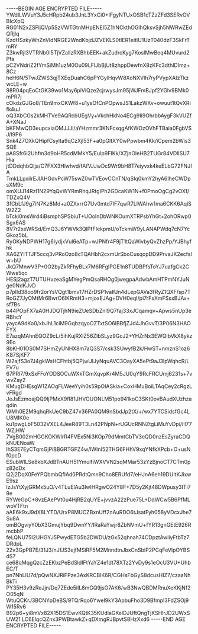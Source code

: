 -----BEGIN AGE ENCRYPTED FILE-----
YWdlLWVuY3J5cHRpb24ub3JnL3YxCi0+IFgyNTUxOSB1cTZzZFd3SERvOVBIcXpQ
RG01N2xZSFljQVp5SzVWTGtnMHpENEl5Z1hNCkthOGlhQksvSjh5NWRwZEdQRjlq
KzdHSzkyWnZnVldNRGE2WndKbjdJZVEKLS0tIER1eitIU1UzT040dzF3SkFrTmRY
Z3kwRjl3VTRNb0l5TjVZallzRXBhbEEK+akZudrcKyg7KosIMwBeq4MUvurd2Pfa
pC2VNdriZ2fYmSiMh1uzM0Ou09LFlJbBjUt8zhppDewfnX8zKFc3dthlDImz+8Cz
heH6N/5TwJZWS3qjTXEqDuahC6pPYGylHqvW8XoNXVIh7ryPVypXAIzTkzwcLE+w
98R04pqEoCtGK39wo1May6piViQze2cjrwysJm95jWJFmBJpf2YGlv9BMk0mPR7j
cOkdzGJGo8/TEn9mxCKWf8+u1ysOfCnPOpwsJS1LakzWKv+owuut1tQvXRifk4uJ
oQ3XbCGs2kMHTVe9AQRcbUEgVy+VkchHkNo4ECg9Ii9OhrbbAygF3kVUZfA+XNaJ
bKFMwQD3eupcxiaOMJJJl/aYHzmmr3KNFcxqgAfKWOzOVhFTBaia0FgbVSJ/I9P6
Snk4Z7OXkQHipfCsylta9qCzXjl53F+a0pGltXY0wPpwbm4Kk/iCpem2bWis3SQE
pA8Sfr6l2Uhfm3d9oHR5cdMMkY5/EuIp9FIKk/XZjnOleHB2TUGr84VDlISU7Hia
jtDDdqhbQIja/C7FXX3Hlwhvd/fAfVJJwDc9Wr9bH8T7eiyvxk4keELbG72FNJIA
TmkLLpxilrEJlAHGdvPcW75swZ0wTVEovCCnTN/qSIq0kmY2hyA6IheCWDpsXM9c
omXUJ14RzI1N29YqQvWYRmRhqJRtgIPh2GDcaKW1N+f0PmoOgCg2vOXf/TDZxQ4V
3fCbLfJ9g7iN7Kz8Md+z0ZXxrrG7Uv0mtd7IF7qwR7LIWAhw1ma6CKK6AqiSW2Z2
bTcki0msWrd4iBsmphSPSbiuT+UOolnDbWNKOumXTRPsbYhGt+2ohORwp0Sgx6AS
8V7r2xeWRSd/EmQ3J6YWVk3QlPfFIekpmU/oTckmW9yLANAPWdq7cN7YcGkoz5bL
RyOKyNDPWH17g6IydjxVul6eATp+wJPNfr4F9jT1tQaWivbyQvZhzPp/YJBhyfhk
XA6ZYITTJF5ccq3vPRoOzo8cTQAHbh2cxmUrSboCusqopDD9PrvaJK2ecfsIw+bU
JkQ7MnwV3P+0O2byZkRFhyBLx7M6RFgIPGE1n8TUDBPfsToYJ7uafgCk2CWws5qc
HESj2agzT7UTUHvzeaSgMYegPmQsaRHOg0jwegpaAdwbAmHTPmNYJuNge0NdKJvD
p7plId38oo9fr2orYsVQgt1bmv17HZrDSP1vaIfJn4dLepGAVa3fRyZ1QXF/sp7T
RoGZ7JyOMtMr6BwrO6lKRmH3+mjoxEJAg+DVH0eqI/pi7rFsXmFSsxBJAv+sf7Bs
b44POpFX7aA0HJDQTjhN9ieZUeSDbZnl9Q7faj33xJCqamqv+Apws5nUp3eRBhcY
yaycA9dKo0/xbJhL1ciM9GqbzqyoOZTxtSO6lBBfjZJd4JhGvvT/3P06N3HAOFYX
E7azqMAhnEQOZ9cL/5ihKujRXlZ56ZIbSLyz9GcJ2+YHZrNx3EWQIbVkX8ykz9Eo
8bKH01OS0M7SHmZyUNHX8m7aQ3S7/csk3SUwyfB2k/HwST+nmznS1oz6K87SjKF7
W2ajfS3o7J4gkWsHCFhtbj5QPjwUIJyNquAVC3OayXA5ePt9aJ3lpWqhcR/LFV7u
67PRl7/9xSxFFoYODSOCuWXkTGmXqvpKr4M5JU0qY9RcFRCUmj6231s+7vwvZay2
KMugDHEsgW1ZAOgFLWeeYyih0s59pOIASkia+CoxHMuBoiLTAqCey2cRgzLvFRgd
JeJsEzmoajQQ9IjPMxX9fI81JHVOUONLM51po941koC3SKt0ovBAudXUzhzaqdin
WMh0E2M9qhqRkUeC9bZ47v36PA0QM9nSbdJp2tX/+/wx7YTCSidsfGc4LU8MIK0e
ku1pwgLbF5032VXEL4JeeR89T3Ln42PNpN+rUGUcRNNZtgLiMuYvDpi/H77WZjHW
7VgB002mHGGKOKWIrR4FVEx5Ni3KOp79dMmtCbTV3eQD0nzEsZyraCDQkNUENoaW
IhS3E7EyCTqmGjPiBBGRTGFZ4w/lWInI52THG6FHhV9xqYNfkXPcb+O+usNf0pcD
ESubWILSe8kbXJdBTnAUH51YmulfiWXVVN2sqMMar53zYzBjnoCT7CTm0pz82dDx
Q2j2DqX0FeYPQbmbQfIAd0PRdtQmn9Cho8ERUfd7/eHJnA6eh19DUItKJixwE9sz
lzJsYtXyjGRMx5uO/v4TLuElAu3lwlHRgwO24Y8F+7D5y2Kjt48DWpusy3ITi79e
RYWeGpC+8vzEAePVt0u4HjRB2qUYE+jvvzA22zPue75L+DdWCw5B6PfMLwoVTFtn
aAE6k9xJ9dX8LYTD/UrxP8MUCZBxnUff2nAuRDO6tJsatFyh058yVDcxJhe7Su8A
omBOgviyY0bX3GmujYbq9DwnYY/IRaRaYwjr8ZbNVmU+fYR13gnGEtE926RmcbbP
feLQNU75I2UHGYJ5PwydETG5b2DWDU/zGx52qhnah74CDpztAwIiyFtbTz7DRdpL
22v3GpPB7E/31J3/nJfJS3ejfMSiRF5M2MnndtnJbxCnSbiP2PCqFeVlpOYBSdS7
ce68qMqgQzcZzEKbzPeBdSldIFtYaYZ4e1dt78XTz2YvDy9s1eOcU3VU+UhbEC/T
pn7NhLlU7d/pQwNXJRiFPze3AxKRCBlK6R/CGHsFbGyS8dcusHIZ7/czaaNhBkTi
PY35H3v9zReJjn/Dq7ZEde5iIL8mGQ9jsO7AK6/wB3NwQBDMRnuXeKKjNf2O05qN
WtuQCKrJ3BCNYpDeBS/9TQrRqo6YweI9kY3ApbuFho3D9BfmpI3FdZSOj9W15Rv6
B92p6+yi8mVx82X15DS1EwvKQtK35KUdlaGKelDJUftQngTjKSHIrJD2UWxSUW21
LC6ElqcQZnx3PWBtawkZ+qDXmgRJBpvtS8HzXxd6
-----END AGE ENCRYPTED FILE-----
